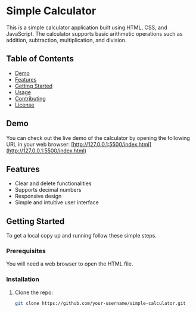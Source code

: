 # Simple Calculator

This is a simple calculator application built using HTML, CSS, and JavaScript. The calculator supports basic arithmetic operations such as addition, subtraction, multiplication, and division.

## Table of Contents

- [Demo](#demo)
- [Features](#features)
- [Getting Started](#getting-started)
- [Usage](#usage)
- [Contributing](#contributing)
- [License](#license)

## Demo

You can check out the live demo of the calculator by opening the following URL in your web browser:
[http://127.0.0.1:5500/index.html](http://127.0.0.1:5500/index.html)

## Features

- Clear and delete functionalities
- Supports decimal numbers
- Responsive design
- Simple and intuitive user interface

## Getting Started

To get a local copy up and running follow these simple steps.

### Prerequisites

You will need a web browser to open the HTML file.

### Installation

1. Clone the repo:

   ```bash
   git clone https://github.com/your-username/simple-calculator.git